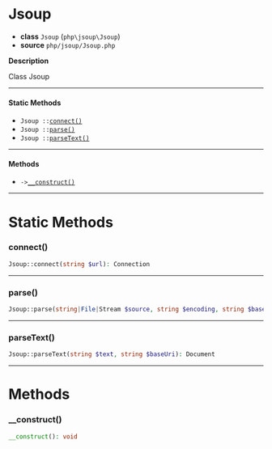 # Jsoup

- **class** `Jsoup` (`php\jsoup\Jsoup`)
- **source** `php/jsoup/Jsoup.php`

**Description**

Class Jsoup

---

#### Static Methods

- `Jsoup ::`[`connect()`](#method-connect)
- `Jsoup ::`[`parse()`](#method-parse)
- `Jsoup ::`[`parseText()`](#method-parsetext)

---

#### Methods

- `->`[`__construct()`](#method-__construct)

---
# Static Methods

<a name="method-connect"></a>

### connect()
```php
Jsoup::connect(string $url): Connection
```

---

<a name="method-parse"></a>

### parse()
```php
Jsoup::parse(string|File|Stream $source, string $encoding, string $baseUri): Document
```

---

<a name="method-parsetext"></a>

### parseText()
```php
Jsoup::parseText(string $text, string $baseUri): Document
```

---
# Methods

<a name="method-__construct"></a>

### __construct()
```php
__construct(): void
```